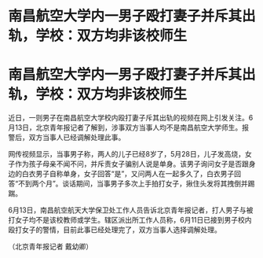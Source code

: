 # 南昌航空大学内一男子殴打妻子并斥其出轨，学校：双方均非该校师生

# 南昌航空大学内一男子殴打妻子并斥其出轨，学校：双方均非该校师生

近日，一则男子在南昌航空大学校内殴打妻子斥其出轨的视频在网上引发关注。6月13日，北京青年报记者了解到，涉事双方当事人均不是南昌航空大学师生。报警后，双方当事人已经调解处理此事。

网传视频显示，当事男子称，两人的儿子已经8岁了，5月28日，儿子发高烧，女子作为孩子母亲不闻不问，并斥责女子骗别人说是单身。该男子询问女子是否跟身边的白衣男子自称单身，女子回答“是”，又问两人在一起多久了，白衣男子回答“不到两个月”。谈话期间，当事男子多次上手拍打女子，揪住头发将其拽倒并踢踹。

6月13日，南昌航空航天大学保卫处工作人员告诉北京青年报记者，打人男子与被打女子均不是该校教师或学生。辖区派出所工作人员称，6月11日已接到男子校内殴打女子的警情，目前此事已经处理完了，双方当事人选择调解处理。

（北京青年报记者 戴幼卿）

